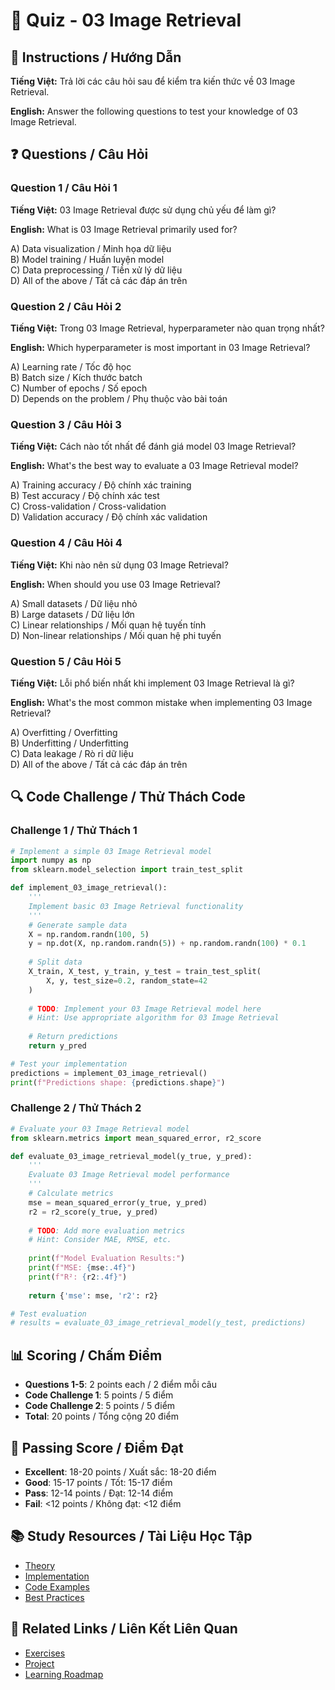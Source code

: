 # 🧠 Quiz - 03 Image Retrieval

## 📝 Instructions / Hướng Dẫn

**Tiếng Việt:** Trả lời các câu hỏi sau để kiểm tra kiến thức về 03 Image Retrieval.

**English:** Answer the following questions to test your knowledge of 03 Image Retrieval.

## ❓ Questions / Câu Hỏi

### Question 1 / Câu Hỏi 1
**Tiếng Việt:** 03 Image Retrieval được sử dụng chủ yếu để làm gì?

**English:** What is 03 Image Retrieval primarily used for?

A) Data visualization / Minh họa dữ liệu  
B) Model training / Huấn luyện model  
C) Data preprocessing / Tiền xử lý dữ liệu  
D) All of the above / Tất cả các đáp án trên

### Question 2 / Câu Hỏi 2
**Tiếng Việt:** Trong 03 Image Retrieval, hyperparameter nào quan trọng nhất?

**English:** Which hyperparameter is most important in 03 Image Retrieval?

A) Learning rate / Tốc độ học  
B) Batch size / Kích thước batch  
C) Number of epochs / Số epoch  
D) Depends on the problem / Phụ thuộc vào bài toán

### Question 3 / Câu Hỏi 3
**Tiếng Việt:** Cách nào tốt nhất để đánh giá model 03 Image Retrieval?

**English:** What's the best way to evaluate a 03 Image Retrieval model?

A) Training accuracy / Độ chính xác training  
B) Test accuracy / Độ chính xác test  
C) Cross-validation / Cross-validation  
D) Validation accuracy / Độ chính xác validation

### Question 4 / Câu Hỏi 4
**Tiếng Việt:** Khi nào nên sử dụng 03 Image Retrieval?

**English:** When should you use 03 Image Retrieval?

A) Small datasets / Dữ liệu nhỏ  
B) Large datasets / Dữ liệu lớn  
C) Linear relationships / Mối quan hệ tuyến tính  
D) Non-linear relationships / Mối quan hệ phi tuyến

### Question 5 / Câu Hỏi 5
**Tiếng Việt:** Lỗi phổ biến nhất khi implement 03 Image Retrieval là gì?

**English:** What's the most common mistake when implementing 03 Image Retrieval?

A) Overfitting / Overfitting  
B) Underfitting / Underfitting  
C) Data leakage / Rò rỉ dữ liệu  
D) All of the above / Tất cả các đáp án trên

## 🔍 Code Challenge / Thử Thách Code

### Challenge 1 / Thử Thách 1
```python
# Implement a simple 03 Image Retrieval model
import numpy as np
from sklearn.model_selection import train_test_split

def implement_03_image_retrieval():
    '''
    Implement basic 03 Image Retrieval functionality
    '''
    # Generate sample data
    X = np.random.randn(100, 5)
    y = np.dot(X, np.random.randn(5)) + np.random.randn(100) * 0.1
    
    # Split data
    X_train, X_test, y_train, y_test = train_test_split(
        X, y, test_size=0.2, random_state=42
    )
    
    # TODO: Implement your 03 Image Retrieval model here
    # Hint: Use appropriate algorithm for 03 Image Retrieval
    
    # Return predictions
    return y_pred

# Test your implementation
predictions = implement_03_image_retrieval()
print(f"Predictions shape: {predictions.shape}")
```

### Challenge 2 / Thử Thách 2
```python
# Evaluate your 03 Image Retrieval model
from sklearn.metrics import mean_squared_error, r2_score

def evaluate_03_image_retrieval_model(y_true, y_pred):
    '''
    Evaluate 03 Image Retrieval model performance
    '''
    # Calculate metrics
    mse = mean_squared_error(y_true, y_pred)
    r2 = r2_score(y_true, y_pred)
    
    # TODO: Add more evaluation metrics
    # Hint: Consider MAE, RMSE, etc.
    
    print(f"Model Evaluation Results:")
    print(f"MSE: {mse:.4f}")
    print(f"R²: {r2:.4f}")
    
    return {'mse': mse, 'r2': r2}

# Test evaluation
# results = evaluate_03_image_retrieval_model(y_test, predictions)
```

## 📊 Scoring / Chấm Điểm

- **Questions 1-5**: 2 points each / 2 điểm mỗi câu
- **Code Challenge 1**: 5 points / 5 điểm
- **Code Challenge 2**: 5 points / 5 điểm
- **Total**: 20 points / Tổng cộng 20 điểm

## 🎯 Passing Score / Điểm Đạt

- **Excellent**: 18-20 points / Xuất sắc: 18-20 điểm
- **Good**: 15-17 points / Tốt: 15-17 điểm  
- **Pass**: 12-14 points / Đạt: 12-14 điểm
- **Fail**: <12 points / Không đạt: <12 điểm

## 📚 Study Resources / Tài Liệu Học Tập

- [Theory](./THEORY_03_image_retrieval.md)
- [Implementation](./IMPLEMENTATION_03_image_retrieval.md)
- [Code Examples](./CODE_EXAMPLES_03_image_retrieval.md)
- [Best Practices](./BEST_PRACTICES_03_image_retrieval.md)

## 🔗 Related Links / Liên Kết Liên Quan

- [Exercises](./EXERCISES_03_image_retrieval.md)
- [Project](./PROJECT_03_image_retrieval.md)
- [Learning Roadmap](./LEARNING_ROADMAP_03_image_retrieval.md)
